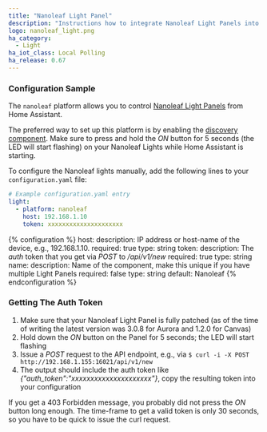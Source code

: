```yaml
---
title: "Nanoleaf Light Panel"
description: "Instructions how to integrate Nanoleaf Light Panels into Home Assistant."
logo: nanoleaf_light.png
ha_category:
  - Light
ha_iot_class: Local Polling
ha_release: 0.67
---
```


### Configuration Sample

The `nanoleaf` platform allows you to control [Nanoleaf Light Panels](https://nanoleaf.me) from Home Assistant.

The preferred way to set up this platform is by enabling the [discovery component](/integrations/discovery/). Make sure to press and hold the *ON* button for 5 seconds (the LED will start flashing) on your Nanoleaf Lights while Home Assistant is starting.

To configure the Nanoleaf lights manually, add the following lines to your `configuration.yaml` file:

```yaml
# Example configuration.yaml entry
light:
  - platform: nanoleaf
    host: 192.168.1.10
    token: xxxxxxxxxxxxxxxxxxxxx
```

{% configuration %}
host:
  description: IP address or host-name of the device, e.g., 192.168.1.10.
  required: true
  type: string
token:
  description: The *auth* token that you get via *POST* to */api/v1/new*
  required: true
  type: string
name:
  description: Name of the component, make this unique if you have multiple Light Panels
  required: false
  type: string
  default: Nanoleaf
{% endconfiguration %}

### Getting The Auth Token

1. Make sure that your Nanoleaf Light Panel is fully patched (as of the time of writing the latest version was 3.0.8 for Aurora and 1.2.0 for Canvas)
2. Hold down the *ON* button on the Panel for 5 seconds; the LED will start flashing
3. Issue a *POST* request to the API endpoint, e.g., via `$ curl -i -X POST http://192.168.1.155:16021/api/v1/new`
4. The output should include the auth token like *{"auth_token":"xxxxxxxxxxxxxxxxxxxxx"}*, copy the resulting token into your configuration

If you get a 403 Forbidden message, you probably did not press the *ON* button long enough. The time-frame to get a valid token is only 30 seconds, so you have to be quick to issue the curl request.
